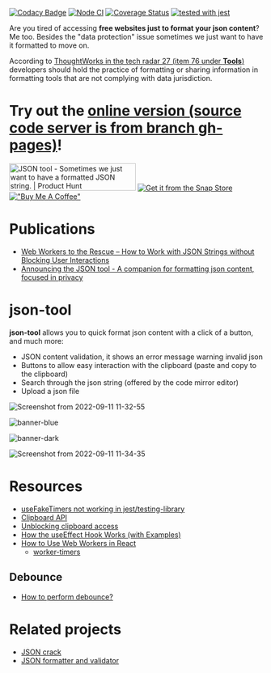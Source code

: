 [![Codacy Badge](https://api.codacy.com/project/badge/Grade/52eb1fd278d54e29ae01cc1ea5b3133b)](https://app.codacy.com/gh/marabesi/json-tool?utm_source=github.com&utm_medium=referral&utm_content=marabesi/json-tool&utm_campaign=Badge_Grade_Settings)
[![Node CI](https://github.com/marabesi/json-tool/actions/workflows/ci.yml/badge.svg)](https://github.com/marabesi/json-tool/actions/workflows/delivery.yml) [![Coverage Status](https://coveralls.io/repos/github/marabesi/json-tool/badge.svg?branch=)](https://coveralls.io/github/marabesi/json-tool?branch=)
[![tested with jest](https://img.shields.io/badge/tested_with-jest-99424f.svg?logo=jest)](https://github.com/jestjs/jest)

Are you tired of accessing **free websites just to format your json content**? Me too. Besides the "data protection"
issue sometimes we just want to have it formatted to move on.

According to [ThoughtWorks in the tech radar 27 (item 76 under **Tools**)](https://www.thoughtworks.com/content/dam/thoughtworks/documents/radar/2022/10/tr_technology_radar_vol_27_en.pdf) developers should hold
the practice of formatting or sharing information in formatting tools that are not complying with data jurisdiction.

# Try out the [online version (source code server is from branch gh-pages)](https://marabesi.github.io/json-tool)!

<a href="https://www.producthunt.com/posts/json-tool?utm_source=badge-featured&utm_medium=badge&utm_souce=badge-json&#0045;tool" target="_blank"><img src="https://api.producthunt.com/widgets/embed-image/v1/featured.svg?post_id=329411&theme=light" alt="JSON&#0032;tool - Sometimes&#0032;we&#0032;just&#0032;want&#0032;to&#0032;have&#0032;a&#0032;formatted&#0032;JSON&#0032;string&#0046; | Product Hunt" style="width: 250px; height: 54px;" width="250" height="54" /></a> [![Get it from the Snap Store](https://snapcraft.io/static/images/badges/en/snap-store-black.svg)](https://snapcraft.io/json-tool)
[!["Buy Me A Coffee"](https://www.buymeacoffee.com/assets/img/custom_images/orange_img.png)](https://www.buymeacoffee.com/marabesi)

# Publications

- [Web Workers to the Rescue – How to Work with JSON Strings without Blocking User Interactions](https://dev.to/marabesi/web-workers-to-the-rescue-how-to-work-with-json-strings-without-blocking-user-interactions-2jf2)
- [Announcing the JSON tool - A companion for formatting json content, focused in privacy](https://marabesi.com/web/productivity/utilities/2021/10/24/json-tool-a-companion-for-formatting-json-strings.html)

# json-tool

**json-tool** allows you to quick format json content with a click of a button, and much more:

- JSON content validation, it shows an error message warning invalid json
- Buttons to allow easy interaction with the clipboard (paste and copy to the clipboard)
- Search through the json string (offered by the code mirror editor)
- Upload a json file

![Screenshot from 2022-09-11 11-32-55](https://user-images.githubusercontent.com/2129872/190869274-51b3ae2b-e6db-401b-a058-0f8f887f82e7.png)

![banner-blue](https://user-images.githubusercontent.com/2129872/190869247-4ecb2b87-e9a7-4f0a-b9b3-0ee5f3cefb00.png)

![banner-dark](https://user-images.githubusercontent.com/2129872/190869244-c393456f-bfd2-4622-b96a-2ed1c0e85a6b.png)

![Screenshot from 2022-09-11 11-34-35](https://user-images.githubusercontent.com/2129872/190869278-9e65e742-d2df-47c3-8ddf-740e1f42f623.png)

# Resources

- [useFakeTimers not working in jest/testing-library](https://stackoverflow.com/questions/71174071/usefaketimers-not-working-in-jest-testing-library)
- [Clipboard API](https://developer.mozilla.org/en-US/docs/Web/API/Clipboard_API)
- [Unblocking clipboard access](https://web.dev/async-clipboard)
- [How the useEffect Hook Works (with Examples)](https://daveceddia.com/useeffect-hook-examples/#when-does-useeffect-run)
- [How to Use Web Workers in React](https://plainenglish.io/blog/web-worker-in-react)
  - [worker-timers](https://github.com/chrisguttandin/worker-timers)

## Debounce

- [How to perform debounce?](https://stackoverflow.com/questions/23123138/how-to-perform-debounce)

# Related projects

- [JSON crack](https://github.com/AykutSarac/jsoncrack.com)
- [JSON formatter and validator](https://jsonformatter.curiousconcept.com/)
